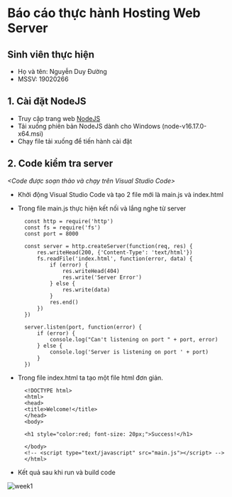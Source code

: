 # Báo cáo thực hành Hosting Web Server
## Sinh viên thực hiện
* Họ và tên: Nguyễn Duy Đường
* MSSV: 19020266
## 1. Cài đặt NodeJS
* Truy cập trang web [NodeJS](https://nodejs.org/en/download/)
* Tải xuống phiên bản NodeJS dành cho Windows (node-v16.17.0-x64.msi)
* Chạy file tải xuống để tiến hành cài đặt
## 2. Code kiểm tra server
*<Code được soạn thảo và chạy trên Visual Studio Code>*
* Khởi động Visual Studio Code và tạo 2 file mới là main.js và index.html
* Trong file main.js thực hiện kết nối và lắng nghe từ server

        const http = require('http')
        const fs = require('fs')
        const port = 8000

        const server = http.createServer(function(req, res) {
            res.writeHead(200, {'Content-Type': 'text/html'})
            fs.readFile('index.html', function(error, data) {
                if (error) {
                    res.writeHead(404)
                    res.write('Server Error')
                } else {
                    res.write(data)
                }
                res.end()
            })
        })

        server.listen(port, function(error) {
            if (error) {
                console.log("Can't listening on port " + port, error)
            } else {
                console.log('Server is listening on port ' + port)
            }
        })
* Trong file index.html ta tạo một file html đơn giản.
  
        <!DOCTYPE html>
        <html>
        <head>
        <title>Welcome!</title>
        </head>
        <body>

        <h1 style="color:red; font-size: 20px;">Success!</h1>

        </body>
        <!-- <script type="text/javascript" src="main.js"></script> -->
        </html>
* Kết quả sau khi run và build code 

![week1](https://user-images.githubusercontent.com/64053706/190140324-9d6e745f-a3da-4d96-aa6b-b17185c22cee.png)

